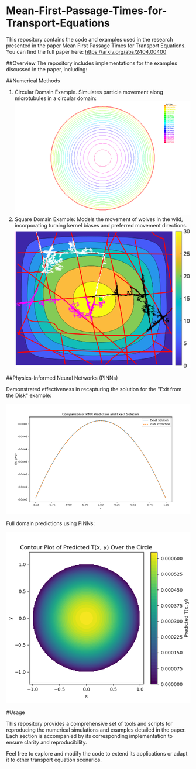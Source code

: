 # Mean-First-Passage-Times-for-Transport-Equations
This repository contains the code and examples used in the research presented in the paper Mean First Passage Times for Transport Equations. You can find the full paper here: https://arxiv.org/abs/2404.00400

##Overview 
The repository includes implementations for the examples discussed in the paper, including:

##Numerical Methods

1. Circular Domain Example. Simulates particle movement along microtubules in a circular domain:
   ![Alt Text](Circledomain/Exitfromadisk/Figs/MFPTSOLcircle.tiff)
2. Square Domain Example: Models the movement of wolves in the wild, incorporating turning kernel biases and preferred movement directions.
   ![Alt Text](Wolftrackex/Figs/domiandirectionmmfptSol.png)

##Physics-Informed Neural Networks (PINNs)

Demonstrated effectiveness in recapturing the solution for the "Exit from the Disk" example:

![Alt Text](Circledomain/Exitfromadisk/Figs/PINNprediction.png)

Full domain predictions using PINNs:

![Alt Text](Circledomain/Exitfromadisk/Figs/PINNcircle.png)

#Usage

This repository provides a comprehensive set of tools and scripts for reproducing the numerical simulations and examples detailed in the paper. Each section is accompanied by its corresponding implementation to ensure clarity and reproducibility.

Feel free to explore and modify the code to extend its applications or adapt it to other transport equation scenarios.
